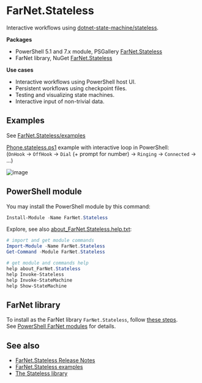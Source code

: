 ﻿# FarNet.Stateless

Interactive workflows using [dotnet-state-machine/stateless](https://github.com/dotnet-state-machine/stateless).

**Packages**
- PowerShell 5.1 and 7.x module, PSGallery [FarNet.Stateless](https://www.powershellgallery.com/packages/FarNet.Stateless)
- FarNet library, NuGet [FarNet.Stateless](https://www.nuget.org/packages/FarNet.Stateless)

**Use cases**
- Interactive workflows using PowerShell host UI.
- Persistent workflows using checkpoint files.
- Testing and visualizing state machines.
- Interactive input of non-trivial data.

## Examples

See [FarNet.Stateless/examples](https://github.com/nightroman/FarNet.Stateless/tree/main/examples)

[Phone.stateless.ps1](https://github.com/nightroman/FarNet.Stateless/blob/main/examples/Phone.stateless.ps1) example with interactive loop in PowerShell:\
(`OnHook` -> `OffHook` -> `Dial` (+ prompt for number) -> `Ringing` -> `Connected` -> ...)

![image](https://github.com/nightroman/FarNet/assets/927533/0fa4bc5e-7e69-4f37-aee7-36d8f710251f)

## PowerShell module

You may install the PowerShell module by this command:

```powershell
Install-Module -Name FarNet.Stateless
```

Explore, see also [about_FarNet.Stateless.help.txt](https://github.com/nightroman/FarNet.Stateless/blob/main/src/Content/about_FarNet.Stateless.help.txt):

```powershell
# import and get module commands
Import-Module -Name FarNet.Stateless
Get-Command -Module FarNet.Stateless

# get module and commands help
help about_FarNet.Stateless
help Invoke-Stateless
help Invoke-StateMachine
help Show-StateMachine
```

## FarNet library

To install as the FarNet library `FarNet.Stateless`, follow [these steps](https://github.com/nightroman/FarNet#readme).\
See [PowerShell FarNet modules](https://github.com/nightroman/FarNet/wiki/PowerShell-FarNet-modules) for details.

## See also

- [FarNet.Stateless Release Notes](https://github.com/nightroman/FarNet.Stateless/blob/main/Release-Notes.md)
- [FarNet.Stateless examples](https://github.com/nightroman/FarNet.Stateless/tree/main/examples)
- [The Stateless library](https://github.com/dotnet-state-machine/stateless)
